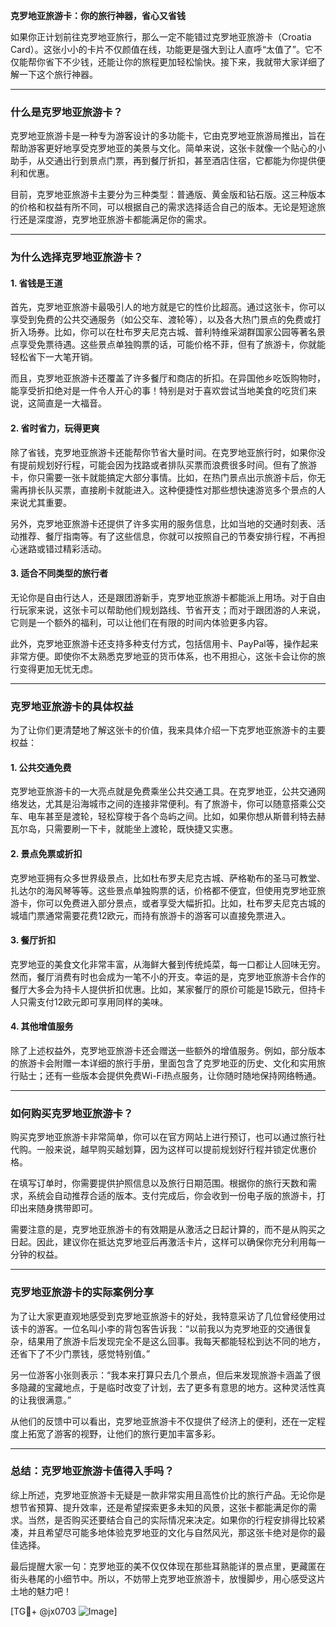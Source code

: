 **克罗地亚旅游卡：你的旅行神器，省心又省钱**

如果你正计划前往克罗地亚旅行，那么一定不能错过克罗地亚旅游卡（Croatia Card）。这张小小的卡片不仅颜值在线，功能更是强大到让人直呼“太值了”。它不仅能帮你省下不少钱，还能让你的旅程更加轻松愉快。接下来，我就带大家详细了解一下这个旅行神器。

---

### **什么是克罗地亚旅游卡？**

克罗地亚旅游卡是一种专为游客设计的多功能卡，它由克罗地亚旅游局推出，旨在帮助游客更好地享受克罗地亚的美景与文化。简单来说，这张卡就像一个贴心的小助手，从交通出行到景点门票，再到餐厅折扣，甚至酒店住宿，它都能为你提供便利和优惠。

目前，克罗地亚旅游卡主要分为三种类型：普通版、黄金版和钻石版。这三种版本的价格和权益有所不同，可以根据自己的需求选择适合自己的版本。无论是短途旅行还是深度游，克罗地亚旅游卡都能满足你的需求。

---

### **为什么选择克罗地亚旅游卡？**

#### 1. 省钱是王道

首先，克罗地亚旅游卡最吸引人的地方就是它的性价比超高。通过这张卡，你可以享受到免费的公共交通服务（如公交车、渡轮等），以及各大热门景点的免费或打折入场券。比如，你可以在杜布罗夫尼克古城、普利特维采湖群国家公园等著名景点享受免票待遇。这些景点单独购票的话，可能价格不菲，但有了旅游卡，你就能轻松省下一大笔开销。

而且，克罗地亚旅游卡还覆盖了许多餐厅和商店的折扣。在异国他乡吃饭购物时，能享受折扣绝对是一件令人开心的事！特别是对于喜欢尝试当地美食的吃货们来说，这简直是一大福音。

#### 2. 省时省力，玩得更爽

除了省钱，克罗地亚旅游卡还能帮你节省大量时间。在克罗地亚旅行时，如果你没有提前规划好行程，可能会因为找路或者排队买票而浪费很多时间。但有了旅游卡，你只需要一张卡就能搞定大部分事情。比如，在热门景点出示旅游卡后，你无需再排长队买票，直接刷卡就能进入。这种便捷性对那些想快速游览多个景点的人来说尤其重要。

另外，克罗地亚旅游卡还提供了许多实用的服务信息，比如当地的交通时刻表、活动推荐、餐厅指南等。有了这些信息，你就可以按照自己的节奏安排行程，不再担心迷路或错过精彩活动。

#### 3. 适合不同类型的旅行者

无论你是自由行达人，还是跟团游新手，克罗地亚旅游卡都能派上用场。对于自由行玩家来说，这张卡可以帮助他们规划路线、节省开支；而对于跟团游的人来说，它则是一个额外的福利，可以让他们在有限的时间内体验更多内容。

此外，克罗地亚旅游卡还支持多种支付方式，包括信用卡、PayPal等，操作起来非常方便。即使你不太熟悉克罗地亚的货币体系，也不用担心，这张卡会让你的旅行变得更加无忧无虑。

---

### **克罗地亚旅游卡的具体权益**

为了让你们更清楚地了解这张卡的价值，我来具体介绍一下克罗地亚旅游卡的主要权益：

#### 1. 公共交通免费

克罗地亚旅游卡的一大亮点就是免费乘坐公共交通工具。在克罗地亚，公共交通网络发达，尤其是沿海城市之间的连接非常便利。有了旅游卡，你可以随意搭乘公交车、电车甚至是渡轮，轻松穿梭于各个岛屿之间。比如，如果你想从斯普利特去赫瓦尔岛，只需要刷一下卡，就能坐上渡轮，既快捷又实惠。

#### 2. 景点免票或折扣

克罗地亚拥有众多世界级景点，比如杜布罗夫尼克古城、萨格勒布的圣马可教堂、扎达尔的海风琴等等。这些景点单独购票的话，价格都不便宜，但使用克罗地亚旅游卡，你可以免费进入部分景点，或者享受大幅折扣。比如，杜布罗夫尼克古城的城墙门票通常需要花费12欧元，而持有旅游卡的游客可以直接免票进入。

#### 3. 餐厅折扣

克罗地亚的美食文化非常丰富，从海鲜大餐到传统炖菜，每一口都让人回味无穷。然而，餐厅消费有时也会成为一笔不小的开支。幸运的是，克罗地亚旅游卡合作的餐厅大多会为持卡人提供折扣优惠。比如，某家餐厅的原价可能是15欧元，但持卡人只需支付12欧元即可享用同样的美味。

#### 4. 其他增值服务

除了上述权益外，克罗地亚旅游卡还会赠送一些额外的增值服务。例如，部分版本的旅游卡会附赠一本详细的旅行手册，里面包含了克罗地亚的历史、文化和实用旅行贴士；还有一些版本会提供免费Wi-Fi热点服务，让你随时随地保持网络畅通。

---

### **如何购买克罗地亚旅游卡？**

购买克罗地亚旅游卡非常简单，你可以在官方网站上进行预订，也可以通过旅行社代购。一般来说，越早购买越划算，因为这样可以提前规划好行程并锁定优惠价格。

在填写订单时，你需要提供护照信息以及旅行日期范围。根据你的旅行天数和需求，系统会自动推荐合适的版本。支付完成后，你会收到一份电子版的旅游卡，打印出来随身携带即可。

需要注意的是，克罗地亚旅游卡的有效期是从激活之日起计算的，而不是从购买之日起。因此，建议你在抵达克罗地亚后再激活卡片，这样可以确保你充分利用每一分钟的权益。

---

### **克罗地亚旅游卡的实际案例分享**

为了让大家更直观地感受到克罗地亚旅游卡的好处，我特意采访了几位曾经使用过该卡的游客。一位名叫小李的背包客告诉我：“以前我以为克罗地亚的交通很复杂，结果用了旅游卡后发现完全不是这么回事。我每天都能轻松到达不同的地方，还省下了不少门票钱，感觉特别值。”

另一位游客小张则表示：“我本来打算只去几个景点，但后来发现旅游卡涵盖了很多隐藏的宝藏地点，于是临时改变了计划，去了更多有意思的地方。这种灵活性真的让我很满意。”

从他们的反馈中可以看出，克罗地亚旅游卡不仅提供了经济上的便利，还在一定程度上拓宽了游客的视野，让他们的旅行更加丰富多彩。

---

### **总结：克罗地亚旅游卡值得入手吗？**

综上所述，克罗地亚旅游卡无疑是一款非常实用且高性价比的旅行产品。无论你是想节省预算、提升效率，还是希望探索更多未知的风景，这张卡都能满足你的需求。当然，是否购买还要结合自己的实际情况来决定。如果你的行程安排得比较紧凑，并且希望尽可能多地体验克罗地亚的文化与自然风光，那这张卡绝对是你的最佳选择。

最后提醒大家一句：克罗地亚的美不仅仅体现在那些耳熟能详的景点里，更藏匿在街头巷尾的小细节中。所以，不妨带上克罗地亚旅游卡，放慢脚步，用心感受这片土地的魅力吧！

[TG💪+ @jx0703 ![Image](https://github.com/user-attachments/assets/dbca1d08-cadb-493c-b0ec-ad6f7a83f270)]